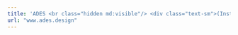 ```yaml
---
title: 'ADES <br class="hidden md:visible"/> <div class="text-sm">(Institute of Advanced Design Studies)</div>'
url: "www.ades.design"
---
```


